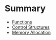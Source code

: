 # Summary

- [Functions](./functions.md)
- [Control Structures](./control_structures.md)
- [Memory Allocation](./memory_allocation.md)
